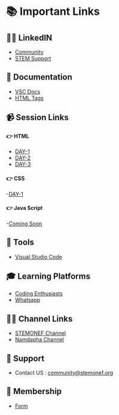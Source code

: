 # 📚 Important Links

## 🧑‍🏫 LinkedIN
- [Community](https://www.linkedin.com/company/stemonefcommunity/)
- [STEM Support](https://www.linkedin.com/showcase/stemonef-community-support-01/)

## 📖 Documentation
- [VSC Docs](https://code.visualstudio.com/docs)
- [HTML Tags](https://developer.mozilla.org/en-US/docs/Web/HTML)

## 📹 Session Links
  #### 👉 HTML
  - [DAY-1](https://www.youtube.com/watch?v=xEFiBHjTxk0)
  - [DAY-2](https://www.youtube.com/watch?v=UzyLBaAw1-0)
  - [DAY-3](https://www.youtube.com/watch?v=HWrEd5t4F08)

  #### 👉 CSS
  -[DAY-1](https://www.youtube.com/live/MDPF3JMKx8o) 
  
  #### 👉 Java Script
  -[Coming Soon]() 
  

## 🔧 Tools
- [Visual Studio Code](https://code.visualstudio.com/download)

## 🎓 Learning Platforms
- [Coding Enthusiasts](https://chat.whatsapp.com/F7MAST874qH2TzkAZjYjSk)
- [Whatsapp](https://chat.whatsapp.com/KnaIexqqEymGHdz3O6KYlh)

## 🐦‍🔥 Channel Links
- [STEMONEF Channel](https://www.youtube.com/channel/UCVI1nHwDJIWu5jEouXidXuA)
- [Namdapha Channel](https://www.youtube.com/@Namdapha_IITM/streams)

## 🦹 Support
- Contact US : community@stemonef.org

## 📝 Membership
- [Form](https://forms.gle/MrCE384D9biGonZ66)

